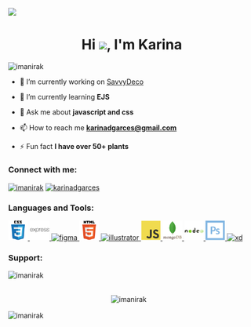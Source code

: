<a href="#"><img width="300px" height="auto" src="https://i.ibb.co/CKzrWn6/pairprogrmaming.png" height="300px"/></a>



<h1 align="center">Hi <img src="https://raw.githubusercontent.com/MartinHeinz/MartinHeinz/master/wave.gif" width="30px">, I'm Karina</h1>


<p align="left"> <img src="https://komarev.com/ghpvc/?username=imanirak&label=Profile%20views&color=0e75b6&style=flat" alt="imanirak" /> </p>

- 🔭 I’m currently working on [SavvyDeco](https://github.com/imanirak/savvydeco)

- 🌱 I’m currently learning **EJS**

- 💬 Ask me about **javascript and css**

- 📫 How to reach me **karinadgarces@gmail.com**

- ⚡ Fun fact **I have over 50+ plants**

<h3 align="left">Connect with me:</h3>
<p align="left">
<a href="https://dev.to/imanirak" target="blank"><img align="center" src="https://raw.githubusercontent.com/rahuldkjain/github-profile-readme-generator/master/src/images/icons/Social/devto.svg" alt="imanirak" height="30" width="40" /></a>
<a href="https://linkedin.com/in/karinadgarces" target="blank"><img align="center" src="https://raw.githubusercontent.com/rahuldkjain/github-profile-readme-generator/master/src/images/icons/Social/linked-in-alt.svg" alt="karinadgarces" height="30" width="40" /></a>
</p>

<h3 align="left">Languages and Tools:</h3>
<p align="left"> <a href="https://www.w3schools.com/css/" target="_blank" rel="noreferrer"> <img src="https://raw.githubusercontent.com/devicons/devicon/master/icons/css3/css3-original-wordmark.svg" alt="css3" width="40" height="40"/> </a> <a href="https://expressjs.com" target="_blank" rel="noreferrer"> <img src="https://raw.githubusercontent.com/devicons/devicon/master/icons/express/express-original-wordmark.svg" alt="express" width="40" height="40"/> </a> <a href="https://www.figma.com/" target="_blank" rel="noreferrer"> <img src="https://www.vectorlogo.zone/logos/figma/figma-icon.svg" alt="figma" width="40" height="40"/> </a> <a href="https://www.w3.org/html/" target="_blank" rel="noreferrer"> <img src="https://raw.githubusercontent.com/devicons/devicon/master/icons/html5/html5-original-wordmark.svg" alt="html5" width="40" height="40"/> </a> <a href="https://www.adobe.com/in/products/illustrator.html" target="_blank" rel="noreferrer"> <img src="https://www.vectorlogo.zone/logos/adobe_illustrator/adobe_illustrator-icon.svg" alt="illustrator" width="40" height="40"/> </a> <a href="https://developer.mozilla.org/en-US/docs/Web/JavaScript" target="_blank" rel="noreferrer"> <img src="https://raw.githubusercontent.com/devicons/devicon/master/icons/javascript/javascript-original.svg" alt="javascript" width="40" height="40"/> </a> <a href="https://www.mongodb.com/" target="_blank" rel="noreferrer"> <img src="https://raw.githubusercontent.com/devicons/devicon/master/icons/mongodb/mongodb-original-wordmark.svg" alt="mongodb" width="40" height="40"/> </a> <a href="https://nodejs.org" target="_blank" rel="noreferrer"> <img src="https://raw.githubusercontent.com/devicons/devicon/master/icons/nodejs/nodejs-original-wordmark.svg" alt="nodejs" width="40" height="40"/> </a> <a href="https://www.photoshop.com/en" target="_blank" rel="noreferrer"> <img src="https://raw.githubusercontent.com/devicons/devicon/master/icons/photoshop/photoshop-line.svg" alt="photoshop" width="40" height="40"/> </a> <a href="https://www.adobe.com/products/xd.html" target="_blank" rel="noreferrer"> <img src="https://cdn.worldvectorlogo.com/logos/adobe-xd.svg" alt="xd" width="40" height="40"/> </a> </p>

<h3 align="left">Support:</h3>
<p><a href="https://www.buymeacoffee.com/imanirak"> <img align="left" src="https://cdn.buymeacoffee.com/buttons/v2/default-yellow.png" height="50" width="210" alt="imanirak" /></a></p><br><br>

<p><img align="center" src="https://github-readme-stats.vercel.app/api/top-langs?username=imanirak&show_icons=true&locale=en&layout=compact" alt="imanirak" /></p>

<p><img align="center" src="https://github-readme-streak-stats.herokuapp.com/?user=imanirak&" alt="imanirak" /></p>
